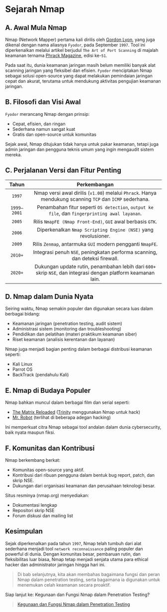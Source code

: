 # Sejarah Nmap

## A. Awal Mula Nmap

Nmap (Network Mapper) pertama kali dirilis oleh [Gordon Lyon](https://en.wikipedia.org/wiki/Gordon_Lyon), yang juga dikenal dengan nama aliasnya `Fyodor`, pada September `1997`. Tool ini diperkenalkan melalui artikel berjudul `The Art of Port Scanning` di majalah keamanan ternama [Phrack Magazine](https://phrack.org/issues/51/11), edisi ke-`51`.

Pada saat itu, dunia keamanan jaringan masih belum memiliki banyak alat scanning jaringan yang fleksibel dan efisien. `Fyodor` menciptakan Nmap sebagai solusi open-source yang dapat melakukan pemindaian jaringan cepat dan akurat, terutama untuk mendukung aktivitas pengujian keamanan jaringan.

## B. Filosofi dan Visi Awal

`Fyodor` merancang Nmap dengan prinsip:

- Cepat, efisien, dan ringan
- Sederhana namun sangat kuat
- Gratis dan open-source untuk komunitas

Sejak awal, Nmap ditujukan tidak hanya untuk pakar keamanan, tetapi juga admin jaringan dan pengguna teknis umum yang ingin mengaudit sistem mereka.

## C. Perjalanan Versi dan Fitur Penting

| Tahun	| Perkembangan |
|:--:|:--:|
| `1997` | Nmap versi awal dirilis (`v1.00`) melalui `Phrack`. Hanya mendukung scanning `TCP` dan `ICMP` sederhana. |
| `1999–2001` | Penambahan fitur seperti `OS detection`, `output ke file`, dan `fingerprinting awal layanan`. |
| `2005` | Rilis `NmapFE (Nmap Front-End)`, `GUI` awal berbasis `GTK`. |
| `2006` | Diperkenalkan `Nmap Scripting Engine (NSE)` yang revolusioner. |
| `2009` | Rilis `Zenmap`, antarmuka `GUI` modern pengganti `NmapFE`. |
| `2010+` | Integrasi penuh `NSE`, peningkatan performa scanning, dan deteksi firewall. |
| `2020+` | Dukungan update rutin, penambahan lebih dari `600+` skrip `NSE`, dan integrasi dengan platform keamanan lain. |

## D. Nmap dalam Dunia Nyata

Seiring waktu, Nmap semakin populer dan digunakan secara luas dalam berbagai bidang:

- Keamanan jaringan (penetration testing, audit sistem)
- Administrasi sistem (monitoring dan troubleshooting)
- Pendidikan dan pelatihan (materi praktikum keamanan siber)
- Riset keamanan (analisis kerentanan dan layanan)

Nmap juga menjadi bagian penting dalam berbagai distribusi keamanan seperti:

- Kali Linux
- Parrot OS
- BackTrack (pendahulu Kali)

## E. Nmap di Budaya Populer

Nmap bahkan muncul dalam berbagai film dan serial seperti:

- [The Matrix Reloaded](https://en.wikipedia.org/wiki/The_Matrix_Reloaded) ([Trinity](https://en.wikipedia.org/wiki/Trinity_(The_Matrix)) menggunakan Nmap untuk hack)
- [Mr. Robot](https://mrrobot.fandom.com/wiki/Mr._Robot) (terlihat di beberapa adegan hacking)

Ini memperkuat citra Nmap sebagai tool andalan dalam dunia cybersecurity, baik nyata maupun fiksi.

## F. Komunitas dan Kontribusi

Nmap berkembang berkat:

- Komunitas open-source yang aktif.
- Kontribusi dari ribuan pengguna dalam bentuk bug report, patch, dan skrip NSE.
- Dukungan dari organisasi keamanan dan perusahaan teknologi besar.

Situs resminya (nmap.org) menyediakan:

- Dokumentasi lengkap
- Repositori skrip NSE
- Forum diskusi dan mailing list

## Kesimpulan

Sejak diperkenalkan pada tahun `1997`, Nmap telah tumbuh dari alat sederhana menjadi tool `network reconnaissance` paling populer dan powerful di dunia. Dengan komunitas besar, pembaruan rutin, dan fleksibilitas luar biasa, Nmap tetap menjadi senjata utama para ethical hacker dan administrator jaringan hingga hari ini.

> Di bab selanjutnya, kita akan membahas bagaimana fungsi dan peran Nmap dalam penetration testing, serta bagaimana ia digunakan untuk menemukan celah keamanan secara proaktif.

Siap lanjut ke: Kegunaan dan Fungsi Nmap dalam Penetration Testing?

> [Kegunaan dan Fungsi Nmap dalam Penetration Testing](https://github.com/fixploit03/Belajar-Nmap/blob/main/resource/Kegunaan%20dan%20Fungsi%20Nmap%20dalam%20Penetration%20Testing.md)
